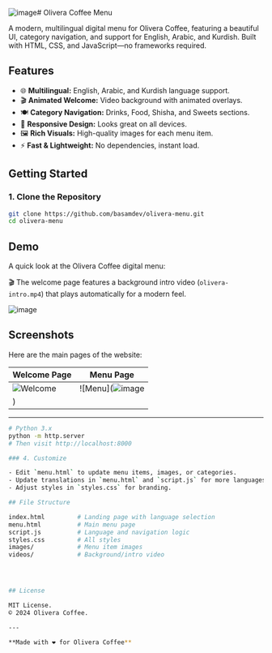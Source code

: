 ![image](https://github.com/user-attachments/assets/5882c0d1-be5b-4deb-87e9-58db19f1b391)# Olivera Coffee Menu

A modern, multilingual digital menu for Olivera Coffee, featuring a beautiful UI, category navigation, and support for English, Arabic, and Kurdish. Built with HTML, CSS, and JavaScript—no frameworks required.

## Features

- 🌐 **Multilingual:** English, Arabic, and Kurdish language support.
- 🎬 **Animated Welcome:** Video background with animated overlays.
- 🍽️ **Category Navigation:** Drinks, Food, Shisha, and Sweets sections.
- 📱 **Responsive Design:** Looks great on all devices.
- 🖼️ **Rich Visuals:** High-quality images for each menu item.
- ⚡ **Fast & Lightweight:** No dependencies, instant load.


## Getting Started

### 1. Clone the Repository

```sh
git clone https://github.com/basamdev/olivera-menu.git
cd olivera-menu
```

## Demo

A quick look at the Olivera Coffee digital menu:

🎬 The welcome page features a background intro video (`olivera-intro.mp4`) that plays automatically for a modern feel.

![image](![image](https://github.com/user-attachments/assets/044369f0-91c4-4e2a-bfc8-1869a636fa48)
)




## Screenshots

Here are the main pages of the website:

| Welcome Page             | Menu Page               |
|--------------------------|-------------------------|
| ![Welcome](![image](https://github.com/user-attachments/assets/00a55b56-1db3-4925-9328-3706a0e3bf5d)) | ![Menu](![image](https://github.com/user-attachments/assets/27373879-a3d1-4ec8-af46-b0a7639a2e08)
) |

---




```sh
# Python 3.x
python -m http.server
# Then visit http://localhost:8000

### 4. Customize

- Edit `menu.html` to update menu items, images, or categories.
- Update translations in `menu.html` and `script.js` for more languages.
- Adjust styles in `styles.css` for branding.

## File Structure

index.html         # Landing page with language selection
menu.html          # Main menu page
script.js          # Language and navigation logic
styles.css         # All styles
images/            # Menu item images
videos/            # Background/intro video




## License

MIT License.  
© 2024 Olivera Coffee.

---

**Made with ❤️ for Olivera Coffee**
